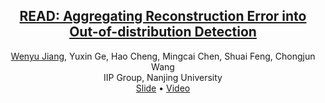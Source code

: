 <h2 align="center">
  <a href="https://arxiv.org/abs/2206.07459">READ: Aggregating Reconstruction Error into Out-of-distribution Detection</a>
</h2>

<div align="center">

  <div>
    <a href="https://lygjwy.github.io/" target="_blank">Wenyu Jiang</a>,
    Yuxin Ge,
    Hao Cheng,
    Mingcai Chen,
    Shuai Feng,
    Chongjun Wang
  </div>
  <div>
    IIP Group, Nanjing University
  </div>
  <a href="">Slide</a> •
  <a href="">Video</a>
</div>
